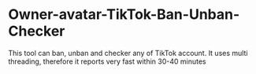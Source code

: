 # Owner-avatar-TikTok-Ban-Unban-Checker
This tool can ban, unban and checker any of TikTok account. It uses multi threading, therefore it reports very fast within 30-40 minutes
